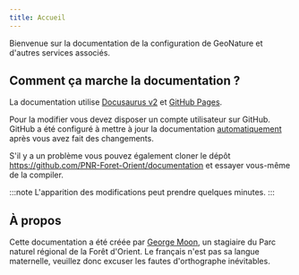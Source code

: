 ```yaml
---
title: Accueil
---
```

Bienvenue sur la documentation de la configuration de GeoNature et d'autres services associés.

## Comment ça marche la documentation ?

La documentation utilise [Docusaurus v2](https://v2.docusaurus.io) et [GitHub Pages](https://pages.github.com).

Pour la modifier vous devez disposer un compte utilisateur sur GitHub. GitHub a été configuré à mettre à jour la documentation [automatiquement](https://github.com/PNR-Foret-Orient/documentation/actions) après vous avez fait des changements.

S'il y a un problème vous pouvez également cloner le dépôt <https://github.com/PNR-Foret-Orient/documentation> et essayer vous-même de la compiler.

:::note
L'apparition des modifications peut prendre quelques minutes.
:::

## À propos

Cette documentation a été créée par [George Moon](https://github.com/georgemoon), un stagiaire du Parc naturel régional de la Forêt d'Orient. Le français n'est pas sa langue maternelle, veuillez donc excuser les fautes d'orthographe inévitables.
